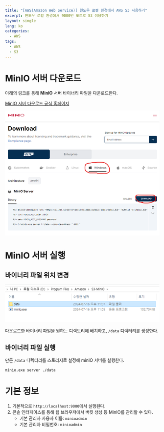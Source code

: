 ```yaml
---
title: "[AWS(Amazon Web Service)] 윈도우 로컬 환경에서 AWS S3 사용하기"
excerpt: 윈도우 로컬 환경에서 9000번 포트로 S3 이용하기
layout: single
lang: ko
categories:
  - AWS
tags:
  - AWS
  - S3
---
```


# MinIO 서버 다운로드

아래의 링크를 통해 **MinIO** 서버 바이너리 파일을 다운로드한다.

[MinIO 서버 다운로드 공식 홈페이지](https://min.io/download#/windows)

![local_s3_1](/assets/resources/AWS/local_s3_1.png)

# MinIO 서버 실행

## 바이너리 파일 위치 변경

![local_s3_2](/assets/resources/AWS/local_s3_2.png)

다운로드한 바이너리 파일을 원하는 디렉토리에 배치하고, `/data` 디렉터리를 생성한다.

## 바이너리 파일 실행

만든 `/data` 디렉터리를 스토리지로 설정해 minIO 서버를 실행한다.

```bash
minio.exe server ./data
```

# 기본 정보

1. 기본적으로 `http://localhost:9000`에서 실행된다.
2. 콘솔 인터페이스를 통해 웹 브라우저에서 버킷 생성 등 MinIO를 관리할 수 있다.
    - 기본 관리자 사용자 이름: `minioadmin`
    - 기본 관리자 비밀번호: `minioadmin`